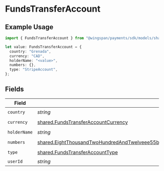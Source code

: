 # FundsTransferAccount

## Example Usage

```typescript
import { FundsTransferAccount } from "@wingspan/payments/sdk/models/shared";

let value: FundsTransferAccount = {
  country: "Grenada",
  currency: "CAD",
  holderName: "<value>",
  numbers: {},
  type: "StripeAccount",
};
```

## Fields

| Field                                                                                                                                                                                                                             | Type                                                                                                                                                                                                                              | Required                                                                                                                                                                                                                          | Description                                                                                                                                                                                                                       |
| --------------------------------------------------------------------------------------------------------------------------------------------------------------------------------------------------------------------------------- | --------------------------------------------------------------------------------------------------------------------------------------------------------------------------------------------------------------------------------- | --------------------------------------------------------------------------------------------------------------------------------------------------------------------------------------------------------------------------------- | --------------------------------------------------------------------------------------------------------------------------------------------------------------------------------------------------------------------------------- |
| `country`                                                                                                                                                                                                                         | *string*                                                                                                                                                                                                                          | :heavy_check_mark:                                                                                                                                                                                                                | N/A                                                                                                                                                                                                                               |
| `currency`                                                                                                                                                                                                                        | [shared.FundsTransferAccountCurrency](../../../sdk/models/shared/fundstransferaccountcurrency.md)                                                                                                                                 | :heavy_check_mark:                                                                                                                                                                                                                | N/A                                                                                                                                                                                                                               |
| `holderName`                                                                                                                                                                                                                      | *string*                                                                                                                                                                                                                          | :heavy_check_mark:                                                                                                                                                                                                                | N/A                                                                                                                                                                                                                               |
| `numbers`                                                                                                                                                                                                                         | [shared.EightThousandTwoHundredAndTwelveee55b9e13fc32935c9417826f64b3550a203b665a04aacb02c4cac363c1f](../../../sdk/models/shared/eightthousandtwohundredandtwelveee55b9e13fc32935c9417826f64b3550a203b665a04aacb02c4cac363c1f.md) | :heavy_check_mark:                                                                                                                                                                                                                | N/A                                                                                                                                                                                                                               |
| `type`                                                                                                                                                                                                                            | [shared.FundsTransferAccountType](../../../sdk/models/shared/fundstransferaccounttype.md)                                                                                                                                         | :heavy_check_mark:                                                                                                                                                                                                                | N/A                                                                                                                                                                                                                               |
| `userId`                                                                                                                                                                                                                          | *string*                                                                                                                                                                                                                          | :heavy_minus_sign:                                                                                                                                                                                                                | N/A                                                                                                                                                                                                                               |